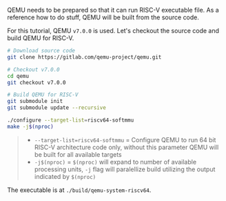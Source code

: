 QEMU needs to be prepared so that it can run RISC-V executable file. As a reference how to do stuff, QEMU will be built from the source code.

For this tutorial, QEMU `v7.0.0` is used. Let's checkout the source code and build QEMU for RISC-V.

``` bash
# Download source code
git clone https://gitlab.com/qemu-project/qemu.git

# Checkout v7.0.0
cd qemu
git checkout v7.0.0

# Build QEMU for RISC-V
git submodule init
git submodule update --recursive

./configure --target-list=riscv64-softmmu
make -j$(nproc)
```
> - `--target-list=riscv64-softmmu` = Configure QEMU to run 64 bit RISC-V architecture code only, without this parameter QEMU will be built for all available targets
> - `-j$(nproc)` = `$(nproc)` will expand to number of available processing units, `-j` flag will paralellize build utilizing the output indicated by `$(nproc)`

The executable is at `./build/qemu-system-riscv64`.
